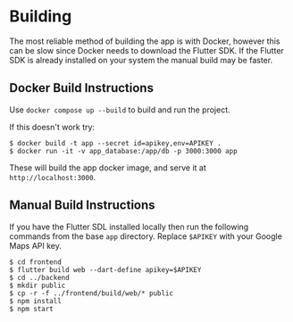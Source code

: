 # Building

The most reliable method of building the app is with Docker, however this can be slow since Docker needs to download the Flutter SDK. If the Flutter SDK is already installed on your system the manual build may be faster.

## Docker Build Instructions

Use `docker compose up --build` to build and run the project.

If this doesn't work try:

```
$ docker build -t app --secret id=apikey,env=APIKEY . 
$ docker run -it -v app_database:/app/db -p 3000:3000 app
```
These will build the app docker image, and serve it at `http://localhost:3000`.

## Manual Build Instructions

If you have the Flutter SDL installed locally then run the following commands from the base `app` directory. Replace `$APIKEY` with your Google Maps API key.

```
$ cd frontend
$ flutter build web --dart-define apikey=$APIKEY
$ cd ../backend
$ mkdir public
$ cp -r -f ../frontend/build/web/* public
$ npm install
$ npm start
```